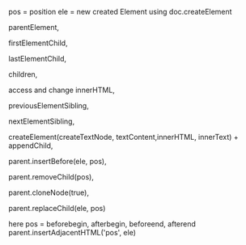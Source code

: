 pos = position
ele = new created Element using doc.createElement

parentElement,

firstElementChild,

lastElementChild,

children,

access and change innerHTML,

previousElementSibling,

nextElementSibling,

createElement(createTextNode, textContent,innerHTML, innerText) + appendChild,

parent.insertBefore(ele, pos),

parent.removeChild(pos),

parent.cloneNode(true),

parent.replaceChild(ele, pos)

here pos = beforebegin, afterbegin, beforeend, afterend
parent.insertAdjacentHTML('pos', ele)



